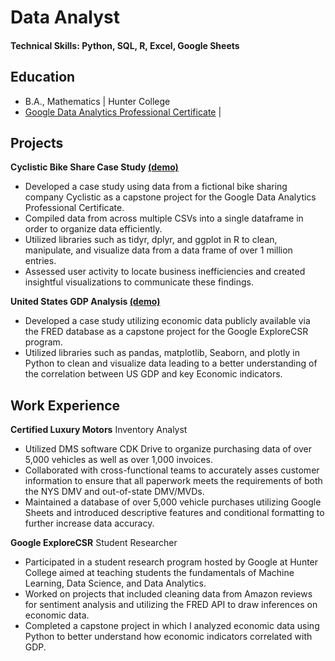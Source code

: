 # Data Analyst

#### Technical Skills: Python, SQL, R, Excel, Google Sheets

## Education
- B.A., Mathematics | Hunter College
- [Google Data Analytics Professional Certificate](https://coursera.org/share/03b4c57628268ff2b48a142573241118) | 

## Projects
**Cyclistic Bike Share Case Study [(demo)](https://www.kaggle.com/code/kevinjordan323232/cyclistic-bike-share-case-study/notebook)** 
- Developed a case study using data from a fictional bike sharing company Cyclistic as a capstone project for the Google Data Analytics Professional Certificate.
- Compiled data from across multiple CSVs into a single dataframe in order to organize data efficiently.
- Utilized libraries such as tidyr, dplyr, and ggplot in R to clean, manipulate, and visualize data from a data frame of over 1 million entries.
- Assessed user activity to locate business inefficiencies and created insightful visualizations to communicate these findings.

**United States GDP Analysis [(demo)](https://www.kaggle.com/code/kevinjordan323232/gdp-analysis)**
- Developed a case study utilizing economic data publicly available via the FRED database as a capstone project for the Google ExploreCSR program. 
- Utilized libraries such as pandas, matplotlib, Seaborn, and plotly in Python to clean and visualize data leading to a better understanding of the correlation between US GDP and key Economic indicators.

## Work Experience
**Certified Luxury Motors**
Inventory Analyst
- Utilized DMS software CDK Drive to organize purchasing data of over 5,000 vehicles as well as over 1,000 invoices.
- Collaborated with cross-functional teams to accurately asses customer information to ensure that all paperwork meets the requirements of both the NYS DMV and out-of-state DMV/MVDs.
- Maintained a database of over 5,000 vehicle purchases utilizing Google Sheets and introduced descriptive features and conditional formatting to further increase data accuracy.

**Google ExploreCSR**
Student Researcher
- Participated in a student research program hosted by Google at Hunter College aimed at teaching students the fundamentals of Machine Learning, Data Science, and Data Analytics.
- Worked on projects that included cleaning data from Amazon reviews for sentiment analysis and utilizing the FRED API to draw inferences on economic data.
- Completed a capstone project in which I analyzed economic data using Python to better understand how economic indicators correlated with GDP.
